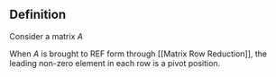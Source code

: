 ## Definition
Consider a matrix $A$

When $A$ is brought to REF form through [[Matrix Row Reduction]], the leading non-zero element in each row is a pivot position.
